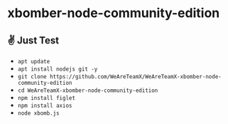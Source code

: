# xbomber-node-community-edition

## ✌️ Just Test

* `apt update `
* `apt install nodejs git -y `
* `git clone https://github.com/WeAreTeamX/WeAreTeamX-xbomber-node-community-edition`
* `cd WeAreTeamX-xbomber-node-community-edition`
* `npm install figlet`
* `npm install axios`
* `node xbomb.js`
